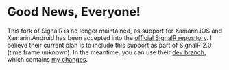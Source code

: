 # Good News, Everyone!

This fork of SignalR is no longer maintained, as support for Xamarin.iOS and Xamarin.Android has been accepted into the [official SignalR repository](https://github.com/SignalR/SignalR). I believe their current plan is to include this support as part of SignalR 2.0 (time frame unknown). In the meantime, you can use their [dev branch](https://github.com/SignalR/SignalR/tree/dev), which contains [my changes](https://github.com/SignalR/SignalR/pull/1585).

